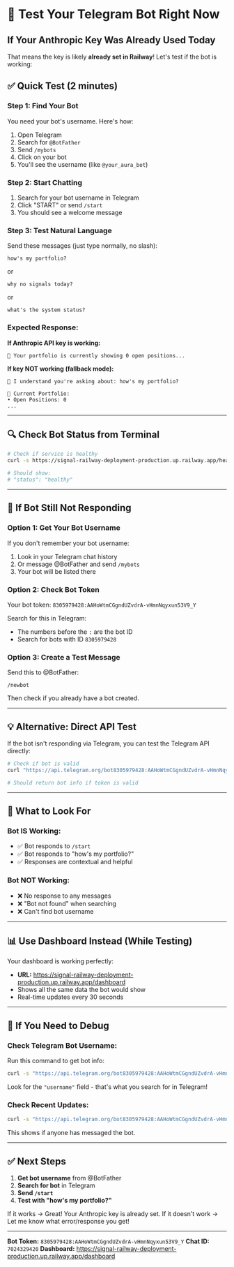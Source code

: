 # 🧪 Test Your Telegram Bot Right Now

## If Your Anthropic Key Was Already Used Today

That means the key is likely **already set in Railway**! Let's test if the bot is working:

## ✅ Quick Test (2 minutes)

### **Step 1: Find Your Bot**

You need your bot's username. Here's how:

1. Open Telegram
2. Search for `@BotFather`
3. Send `/mybots`
4. Click on your bot
5. You'll see the username (like `@your_aura_bot`)

### **Step 2: Start Chatting**

1. Search for your bot username in Telegram
2. Click "START" or send `/start`
3. You should see a welcome message

### **Step 3: Test Natural Language**

Send these messages (just type normally, no slash):

```
how's my portfolio?
```

or

```
why no signals today?
```

or

```
what's the system status?
```

### **Expected Response:**

**If Anthropic API key is working:**
```
🤖 Your portfolio is currently showing 0 open positions...
```

**If key NOT working (fallback mode):**
```
🤔 I understand you're asking about: how's my portfolio?

💼 Current Portfolio:
• Open Positions: 0
...
```

---

## 🔍 Check Bot Status from Terminal

```bash
# Check if service is healthy
curl -s https://signal-railway-deployment-production.up.railway.app/health | jq

# Should show:
# "status": "healthy"
```

---

## 🚨 If Bot Still Not Responding

### **Option 1: Get Your Bot Username**

If you don't remember your bot username:

1. Look in your Telegram chat history
2. Or message @BotFather and send `/mybots`
3. Your bot will be listed there

### **Option 2: Check Bot Token**

Your bot token: `8305979428:AAHoWtmCGgndUZvdrA-vHmnNqyxun53V9_Y`

Search for this in Telegram:
- The numbers before the `:` are the bot ID
- Search for bots with ID `8305979428`

### **Option 3: Create a Test Message**

Send this to @BotFather:
```
/newbot
```

Then check if you already have a bot created.

---

## 💡 Alternative: Direct API Test

If the bot isn't responding via Telegram, you can test the Telegram API directly:

```bash
# Check if bot is valid
curl "https://api.telegram.org/bot8305979428:AAHoWtmCGgndUZvdrA-vHmnNqyxun53V9_Y/getMe"

# Should return bot info if token is valid
```

---

## 🎯 What to Look For

### **Bot IS Working:**
- ✅ Bot responds to `/start`
- ✅ Bot responds to "how's my portfolio?"
- ✅ Responses are contextual and helpful

### **Bot NOT Working:**
- ❌ No response to any messages
- ❌ "Bot not found" when searching
- ❌ Can't find bot username

---

## 📊 Use Dashboard Instead (While Testing)

Your dashboard is working perfectly:
- **URL:** https://signal-railway-deployment-production.up.railway.app/dashboard
- Shows all the same data the bot would show
- Real-time updates every 30 seconds

---

## 🔧 If You Need to Debug

### **Check Telegram Bot Username:**

Run this command to get bot info:
```bash
curl -s "https://api.telegram.org/bot8305979428:AAHoWtmCGgndUZvdrA-vHmnNqyxun53V9_Y/getMe" | jq
```

Look for the `"username"` field - that's what you search for in Telegram!

### **Check Recent Updates:**

```bash
curl -s "https://api.telegram.org/bot8305979428:AAHoWtmCGgndUZvdrA-vHmnNqyxun53V9_Y/getUpdates" | jq
```

This shows if anyone has messaged the bot.

---

## ✅ Next Steps

1. **Get bot username** from @BotFather
2. **Search for bot** in Telegram
3. **Send `/start`**
4. **Test with "how's my portfolio?"**

If it works → Great! Your Anthropic key is already set.
If it doesn't work → Let me know what error/response you get!

---

**Bot Token:** `8305979428:AAHoWtmCGgndUZvdrA-vHmnNqyxun53V9_Y`
**Chat ID:** `7024329420`
**Dashboard:** https://signal-railway-deployment-production.up.railway.app/dashboard
